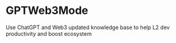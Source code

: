 # GPTWeb3Mode
Use ChatGPT and Web3 updated knowledge base to help L2 dev productivity and boost ecosystem 
